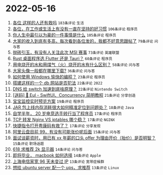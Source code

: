 # 2022-05-16

1. [各位 这样的人还有救吗](https://www.v2ex.com/t/853076) `183条评论` `生活`
1. [各位，在工作或生活上有没有一直在坚持的好习惯](https://www.v2ex.com/t/853078) `106条评论` `程序员`
1. [你人生中最引以为豪的一件事情是什么](https://www.v2ex.com/t/853130) `105条评论` `程序员`
1. [大家的收入到底有多高，每次看到各位发的，我都不好意思跟帖了](https://www.v2ex.com/t/853121) `79条评论` `问与答`
1. [抛砖引玉，有没有人关注此次 MSI 赛事](https://www.v2ex.com/t/853071) `73条评论` `英雄联盟`
1. [Rust 桌面程序选 Flutter 还是 Tauri？](https://www.v2ex.com/t/853174) `60条评论` `程序员`
1. [用电烧开的水和用煤气（火）烧开的水有什么区别？](https://www.v2ex.com/t/853079) `58条评论` `问与答`
1. [大家头像一般都在哪里下载?](https://www.v2ex.com/t/853148) `36条评论` `问与答`
1. [如何使用 Windows 愉快的编程？](https://www.v2ex.com/t/853292) `23条评论` `程序员`
1. [搭建这样的一个 db 网站是否犯法](https://www.v2ex.com/t/853221) `22条评论` `2022`
1. [DNS 给 switch 加速到底啥原理？](https://www.v2ex.com/t/853106) `22条评论` `Nintendo Switch`
1. [[送码] 🎉 Eul - SwiftUI、Concurrency 简明教程](https://www.v2ex.com/t/853068) `21条评论` `分享创造`
1. [宝宝监控实时预览方案](https://www.v2ex.com/t/853234) `19条评论` `程序员`
1. [JAR 包上线内存消耗很大如何精准定位到问题处？](https://www.v2ex.com/t/853200) `18条评论` `Java`
1. [自学半年， 20 岁电竞选手转行当了程序员](https://www.v2ex.com/t/853247) `17条评论` `程序员`
1. [TCP 转发 Nginx VS iptables 哪个稳？](https://www.v2ex.com/t/853232) `17条评论` `NGINX`
1. [快捷指令打开粤康码有救了？](https://www.v2ex.com/t/853207) `17条评论` `分享发现`
1. [阿里云盘目前 99，有没有可能涨价呢后面](https://www.v2ex.com/t/853204) `15条评论` `问与答`
1. [面试谈薪资时，用已有 xx 年薪的口头 offer 为理由开价（抬价）是否明智？](https://www.v2ex.com/t/853136) `15条评论` `职场话题`
1. [618 求推荐 2k 显示器](https://www.v2ex.com/t/853180) `14条评论` `问与答`
1. [即将毕业， macbook 如何选择](https://www.v2ex.com/t/853171) `14条评论` `Apple`
1. [上海电信家宽 96 天未变过 IP](https://www.v2ex.com/t/853271) `13条评论` `宽带症候群`
1. [想给 ubuntu server 配一个 ups，求推荐](https://www.v2ex.com/t/853195) `13条评论` `Linux`
